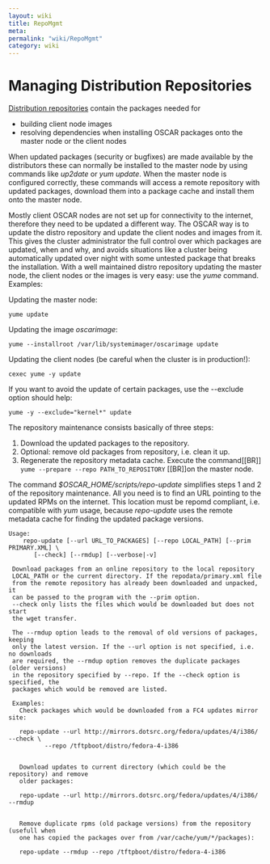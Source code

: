 ```yaml
---
layout: wiki
title: RepoMgmt
meta: 
permalink: "wiki/RepoMgmt"
category: wiki
---
```

<!-- Name: RepoMgmt -->
<!-- Version: 2 -->
<!-- Author: efocht -->

# Managing Distribution Repositories

[Distribution repositories](RepoPrepare) contain the packages needed for
 * building client node images
 * resolving dependencies when installing OSCAR packages onto the master node or the client nodes

When updated packages (security or bugfixes) are made available by the distributors these can normally be installed to the master node by using commands like *up2date* or *yum update*. When the master node is configured correctly, these commands will access a remote repository with updated packages, download them into a package cache and install them onto the master node.

Mostly client OSCAR nodes are not set up for connectivity to the internet, therefore they need to be updated a different way. The OSCAR way is to update the distro repository and update the client nodes and images from it. This gives the cluster administrator the full control over which packages are updated, when and why, and avoids situations like a cluster being automatically updated over night with some untested package that breaks the installation. With a well maintained distro repository updating the master node, the client nodes or the images is very easy: use the *yume* command. Examples:

Updating the master node:

    yume update

Updating the image _oscarimage_:

    yume --installroot /var/lib/systemimager/oscarimage update

Updating the client nodes (be careful when the cluster is in production!):

    cexec yume -y update

If you want to avoid the update of certain packages, use the --exclude option should help:

    yume -y --exclude="kernel*" update

The repository maintenance consists basically of three steps:
 1. Download the updated packages to the repository.
 2. Optional: remove old packages from repository, i.e. clean it up.
 3. Regenerate the repository metadata cache. Execute the command[[BR]] 
    `yume --prepare --repo PATH_TO_REPOSITORY` [[BR]]on the master node.


The command *$OSCAR_HOME/scripts/repo-update* simplifies steps 1 and 2 of the repository maintenance. All you need is to find an URL pointing to the updated RPMs on the internet. This location must be repomd compliant, i.e. compatible with *yum* usage, because *repo-update* uses the remote metadata cache for finding the updated package versions. 

    Usage:
        repo-update [--url URL_TO_PACKAGES] [--repo LOCAL_PATH] [--prim PRIMARY.XML] \
           [--check] [--rmdup] [--verbose|-v]
    
     Download packages from an online repository to the local repository
     LOCAL_PATH or the current directory. If the repodata/primary.xml file
     from the remote repository has already been downloaded and unpacked, it
     can be passed to the program with the --prim option.
     --check only lists the files which would be downloaded but does not start
     the wget transfer.
    
     The --rmdup option leads to the removal of old versions of packages, keeping
     only the latest version. If the --url option is not specified, i.e. no downloads
     are required, the --rmdup option removes the duplicate packages (older versions)
     in the repository specified by --repo. If the --check option is specified, the
     packages which would be removed are listed.
    
     Examples:
       Check packages which would be downloaded from a FC4 updates mirror site:
    
       repo-update --url http://mirrors.dotsrc.org/fedora/updates/4/i386/ --check \
              --repo /tftpboot/distro/fedora-4-i386
    
    
       Download updates to current directory (which could be the repository) and remove
       older packages:
    
       repo-update --url http://mirrors.dotsrc.org/fedora/updates/4/i386/ --rmdup
    
    
       Remove duplicate rpms (old package versions) from the repository (usefull when
       one has copied the packages over from /var/cache/yum/*/packages):
    
       repo-update --rmdup --repo /tftpboot/distro/fedora-4-i386

